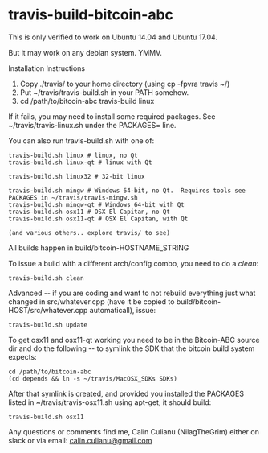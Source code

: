 # travis-build-bitcoin-abc

This is only verified to work on Ubuntu 14.04 and Ubuntu 17.04.  

But it may work on any debian system.  YMMV.


Installation Instructions


1. Copy ./travis/ to your home directory (using cp -fpvra travis ~/)
2. Put ~/travis/travis-build.sh in your PATH somehow.
3. 
    cd /path/to/bitcoin-abc
    travis-build linux

If it fails, you may need to install some required packages.  See ~/travis/travis-linux.sh under the PACKAGES= line.


You can also run travis-build.sh with one of:

    travis-build.sh linux # linux, no Qt
    travis-build.sh linux-qt # linux with Qt
    
    travis-build.sh linux32 # 32-bit linux
    
    travis-build.sh mingw # Windows 64-bit, no Qt.  Requires tools see PACKAGES in ~/travis/travis-mingw.sh
    travis-build.sh mingw-qt # Windows 64-bit with Qt
    travis-build.sh osx11 # OSX El Capitan, no Qt
    travis-build.sh osx11-qt # OSX El Capitan, with Qt
    
    (and various others.. explore travis/ to see)
    
All builds happen in build/bitcoin-HOSTNAME_STRING

To issue a build with a different arch/config combo, you need to do a *clean*:

    travis-build.sh clean
    
Advanced -- if you are coding and want to not rebuild everything just what changed in src/whatever.cpp (have it be copied to build/bitcoin-HOST/src/whatever.cpp automaticall), issue:

    travis-build.sh update

To get osx11 and osx11-qt working you need to be in the Bitcoin-ABC source dir
and do the following -- to symlink the SDK that the bitcoin build system expects:

    cd /path/to/bitcoin-abc
    (cd depends && ln -s ~/travis/MacOSX_SDKs SDKs)

After that symlink is created, and provided you installed the PACKAGES
listed in ~/travis/travis-osx11.sh using apt-get, it should build:

    travis-build.sh osx11
    

Any questions or comments find me, Calin Culianu (NilagTheGrim) either on
slack or via email: calin.culianu@gmail.com


